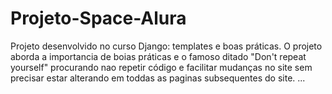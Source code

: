 ﻿# Projeto-Space-Alura

Projeto desenvolvido no curso Django: templates e boas práticas.
O projeto aborda a importancia de boias práticas e o famoso ditado "Don't repeat yourself"
procurando nao repetir código e facilitar mudanças no site sem precisar estar alterando em toddas as paginas subsequentes do site.
...
